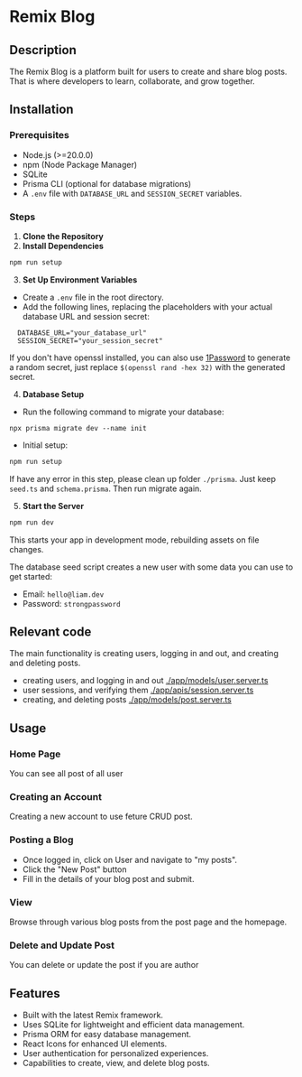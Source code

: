 # Remix Blog

## Description

The Remix Blog is a platform built for users to create and share blog posts. That is where developers to learn, collaborate, and grow together.

## Installation

### Prerequisites

- Node.js (>=20.0.0)
- npm (Node Package Manager)
- SQLite
- Prisma CLI (optional for database migrations)
- A `.env` file with `DATABASE_URL` and `SESSION_SECRET` variables.

### Steps

1. **Clone the Repository**
2. **Install Dependencies**

```sh
npm run setup
```

3. **Set Up Environment Variables**

- Create a `.env` file in the root directory.
- Add the following lines, replacing the placeholders with your actual database URL and session secret:

```
  DATABASE_URL="your_database_url"
  SESSION_SECRET="your_session_secret"
```

If you don't have openssl installed, you can also use [1Password](https://1password.com/password-generator) to generate a random secret, just replace `$(openssl rand -hex 32)` with the generated secret.

4. **Database Setup**

- Run the following command to migrate your database:

```
npx prisma migrate dev --name init
```
  
- Initial setup:

```sh
npm run setup
```

If have any error in this step, please clean up folder `./prisma`. Just keep `seed.ts` and `schema.prisma`. Then run migrate again.

5. **Start the Server**

```sh
npm run dev
```

This starts your app in development mode, rebuilding assets on file changes.

The database seed script creates a new user with some data you can use to get started:

- Email: `hello@liam.dev`
- Password: `strongpassword`

## Relevant code

The main functionality is creating users, logging in and out, and creating and deleting posts.

- creating users, and logging in and out [./app/models/user.server.ts](./app/models/user.server.ts)
- user sessions, and verifying them [./app/apis/session.server.ts](./app/session.server.ts)
- creating, and deleting posts [./app/models/post.server.ts](./app/models/post.server.ts)

## Usage

### Home Page

You can see all post of all user

### Creating an Account

Creating a new account to use feture CRUD post.

### Posting a Blog

- Once logged in, click on User and navigate to "my posts".
- Click the "New Post" button
- Fill in the details of your blog post and submit.

### View

Browse through various blog posts from the post page and the homepage.

### Delete and Update Post

You can delete or update the post if you are author

## Features

- Built with the latest Remix framework.
- Uses SQLite for lightweight and efficient data management.
- Prisma ORM for easy database management.
- React Icons for enhanced UI elements.
- User authentication for personalized experiences.
- Capabilities to create, view, and delete blog posts.
